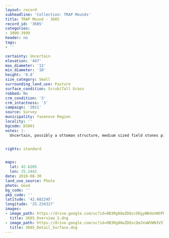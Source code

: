 ```yaml
---
layout: record
subheadline: 'Collection: TRAP Mounds'
title: TRAP Mound - 3605
record_id: '3605'
categories:
- 3000-3999
header: no
tags:
- ''

certainty: Uncertain
elevation: '447'
max_diameter: '13'
min_diameter: '10'
height: '0.8'
size_category: Small
surrounding_land_use: Pasture
surface_condition: Scrub|Tall Grass
robbed: No
crm_condition: '3'
crm_intactness: '3'
campaign: '2011'
source: Survey
municipality: Yasenovo Region
locality: ''
bgcode: DS001
notes: |-
  Uncertain, possibly a ottoman structure, medium sized field stones piled on top, flattened on top. No obvious rts.


rights: standard


maps:
  lat: 42.6285
  lon: 25.2442
date: 2018-08-30
land_use_source: Photo
photo: Good
bg_code: ''
akb_code: ''
latitude: '42.682245'
longitude: '25.234317'
images:
- image_path: https://drive.google.com/uc?id=0B3Rg88wZDQscOEgyWDdoVW5PNU0
  title: 3605_Overview_S.dng
- image_path: https://drive.google.com/uc?id=0B3Rg88wZDQscQmJVaWVWN3V5T2s
  title: 3605_Detail_Surface.dng
---
```

